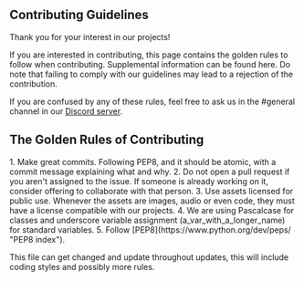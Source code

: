 <h2><b>Contributing Guidelines</b></h2>
Thank you for your interest in our projects!

If you are interested in contributing, this page contains the golden rules to follow when contributing. Supplemental information can be found here. Do note that failing to comply with our guidelines may lead to a rejection of the contribution.

If you are confused by any of these rules, feel free to ask us in the #general channel in our <a href="https://discord.gg/PYutufUkR7">Discord server</a>.

<h2><b>The Golden Rules of Contributing</b></h2>
1. Make great commits. Following PEP8, and it should be atomic, with a commit message explaining what and why.
2. Do not open a pull request if you aren't assigned to the issue. If someone is already working on it, consider offering to collaborate with that person.
3. Use assets licensed for public use. Whenever the assets are images, audio or even code, they must have a license compatible with our projects.
4. We are using Pascalcase for classes and underscore variable assignment (a_var_with_a_longer_name) for standard variables.
5. Follow [PEP8](https://www.python.org/dev/peps/ "PEP8 index").

This file can get changed and update throughout updates, this will include coding styles and possibly more rules.
